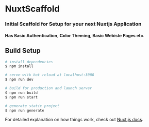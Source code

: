 # NuxtScaffold
### Initial Scaffold for Setup for your next Nuxtjs Application
#### Has Basic Authentication, Color Theming, Basic Webiste Pages etc.

## Build Setup

```bash
# install dependencies
$ npm install

# serve with hot reload at localhost:3000
$ npm run dev

# build for production and launch server
$ npm run build
$ npm run start

# generate static project
$ npm run generate
```

For detailed explanation on how things work, check out [Nuxt.js docs](https://nuxtjs.org).
